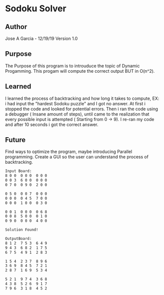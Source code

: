 # Sodoku Solver
 
 ## Author
 Jose A Garcia -  12/19/19 Version 1.0
 
 ## Purpose
 The Purpose of this program is to introuduce the topic of Dynamic Progamming.
 This progam will compute the correct output BUT in O(n^2).
 
 ## Learned
 I learned the process of backtracking and how long it takes to compute, EX: i had input
 the "hardest Sodoku puzzle" and I got no answer. At first i stopped the code and looked for potential errors.
 Then i ran the code using a debugger ( Insane amount of steps), until came to the realization that
 every possible input is attempted ( Starting from 0 -> 9). I re-ran my code and after 10 seconds
 i got the correct answer.
 
 ## Future
 Find ways to optimize the program, maybe introducing Parallel programming.
 Create a GUI so the user can understand the process of backtracking.
 
 
 

 
```bash
Input Board:
8 0 0  0 0 0  0 0 0 
0 0 3  6 0 0  0 0 0 
0 7 0  0 9 0  2 0 0 

0 5 0  0 0 7  0 0 0 
0 0 0  0 4 5  7 0 0 
0 0 0  1 0 0  0 3 0 

0 0 1  0 0 0  0 6 8 
0 0 8  5 0 0  0 1 0 
0 9 0  0 0 0  4 0 0 

Solution Found!

OutputBoard:
8 1 2  7 5 3  6 4 9 
9 4 3  6 8 2  1 7 5 
6 7 5  4 9 1  2 8 3 

1 5 4  2 3 7  8 9 6 
3 6 9  8 4 5  7 2 1 
2 8 7  1 6 9  5 3 4 

5 2 1  9 7 4  3 6 8 
4 3 8  5 2 6  9 1 7 
7 9 6  3 1 8  4 5 2 

```

